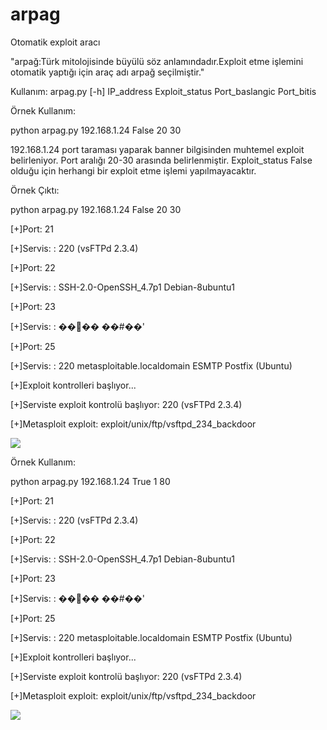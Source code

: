 # arpag
Otomatik exploit aracı

"arpağ:Türk mitolojisinde büyülü söz anlamındadır.Exploit etme işlemini otomatik yaptığı için araç adı arpağ seçilmiştir."

Kullanım:
arpag.py [-h] IP_address Exploit_status Port_baslangic Port_bitis

Örnek Kullanım:

python arpag.py 192.168.1.24 False 20 30

192.168.1.24 port taraması yaparak banner bilgisinden muhtemel exploit belirleniyor. Port aralığı 20-30 arasında belirlenmiştir. Exploit_status False olduğu için herhangi bir exploit etme işlemi yapılmayacaktır.

Örnek Çıktı:

python arpag.py 192.168.1.24 False 20 30

[+]Port:  21

[+]Servis: : 220 (vsFTPd 2.3.4)

[+]Port:  22

[+]Servis: : SSH-2.0-OpenSSH_4.7p1 Debian-8ubuntu1

[+]Port:  23

[+]Servis: : ���� ��#��'

[+]Port:  25

[+]Servis: : 220 metasploitable.localdomain ESMTP Postfix (Ubuntu)

[+]Exploit kontrolleri başlıyor...

[+]Serviste exploit kontrolü başlıyor:  220 (vsFTPd 2.3.4)

[+]Metasploit exploit: exploit/unix/ftp/vsftpd_234_backdoor

<img src="https://github.com/anilbaranyelken/arpag/blob/master/arpagExploitFalse.JPG">

Örnek Kullanım:

python arpag.py 192.168.1.24 True 1 80

[+]Port:  21

[+]Servis: : 220 (vsFTPd 2.3.4)

[+]Port:  22

[+]Servis: : SSH-2.0-OpenSSH_4.7p1 Debian-8ubuntu1

[+]Port:  23

[+]Servis: : ���� ��#��'

[+]Port:  25

[+]Servis: : 220 metasploitable.localdomain ESMTP Postfix (Ubuntu)

[+]Exploit kontrolleri başlıyor...

[+]Serviste exploit kontrolü başlıyor:  220 (vsFTPd 2.3.4)

[+]Metasploit exploit: exploit/unix/ftp/vsftpd_234_backdoor

<img src="https://github.com/anilbaranyelken/arpag/blob/master/arpag.JPG">
